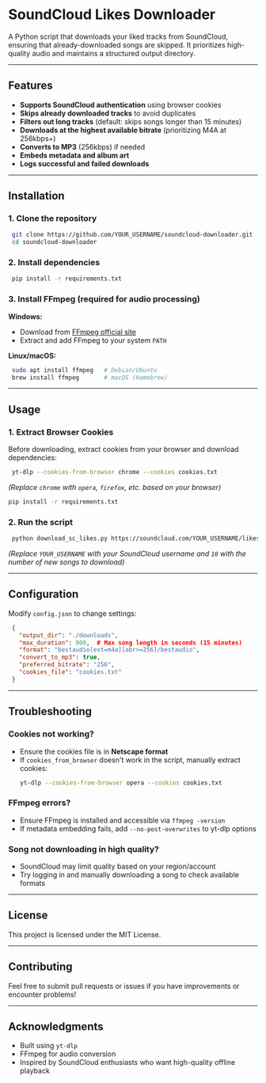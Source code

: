 # SoundCloud Likes Downloader

A Python script that downloads your liked tracks from SoundCloud, ensuring that already-downloaded songs are skipped. It prioritizes high-quality audio and maintains a structured output directory.

---

## Features
- **Supports SoundCloud authentication** using browser cookies
- **Skips already downloaded tracks** to avoid duplicates
- **Filters out long tracks** (default: skips songs longer than 15 minutes)
- **Downloads at the highest available bitrate** (prioritizing M4A at 256kbps+)
- **Converts to MP3** (256kbps) if needed
- **Embeds metadata and album art**
- **Logs successful and failed downloads**

---

## Installation

### 1. Clone the repository

```bash
 git clone https://github.com/YOUR_USERNAME/soundcloud-downloader.git
 cd soundcloud-downloader
```

### 2. Install dependencies

```bash
 pip install -r requirements.txt
```

### 3. Install FFmpeg (required for audio processing)

**Windows:**
- Download from [FFmpeg official site](https://ffmpeg.org/download.html)
- Extract and add FFmpeg to your system `PATH`

**Linux/macOS:**
```bash
 sudo apt install ffmpeg   # Debian/Ubuntu
 brew install ffmpeg       # macOS (Homebrew)
```

---

## Usage

### 1. Extract Browser Cookies
Before downloading, extract cookies from your browser and download dependencies:

```bash
 yt-dlp --cookies-from-browser chrome --cookies cookies.txt
```

*(Replace `chrome` with `opera`, `firefox`, etc. based on your browser)*

```bash
pip install -r requirements.txt
```

### 2. Run the script

```bash
 python download_sc_likes.py https://soundcloud.com/YOUR_USERNAME/likes 10
```

*(Replace `YOUR_USERNAME` with your SoundCloud username and `10` with the number of new songs to download)*

---

## Configuration

Modify `config.json` to change settings:

```json
 {
   "output_dir": "./downloads",
   "max_duration": 900,  # Max song length in seconds (15 minutes)
   "format": "bestaudio[ext=m4a][abr>=256]/bestaudio",
   "convert_to_mp3": true,
   "preferred_bitrate": "256",
   "cookies_file": "cookies.txt"
 }
```

---

## Troubleshooting

### Cookies not working?
- Ensure the cookies file is in **Netscape format**
- If `cookies_from_browser` doesn't work in the script, manually extract cookies:
  ```bash
  yt-dlp --cookies-from-browser opera --cookies cookies.txt
  ```

### FFmpeg errors?
- Ensure FFmpeg is installed and accessible via `ffmpeg -version`
- If metadata embedding fails, add `--no-post-overwrites` to yt-dlp options

### Song not downloading in high quality?
- SoundCloud may limit quality based on your region/account
- Try logging in and manually downloading a song to check available formats

---

## License
This project is licensed under the MIT License.

---

## Contributing
Feel free to submit pull requests or issues if you have improvements or encounter problems!

---

## Acknowledgments
- Built using `yt-dlp`
- FFmpeg for audio conversion
- Inspired by SoundCloud enthusiasts who want high-quality offline playback

